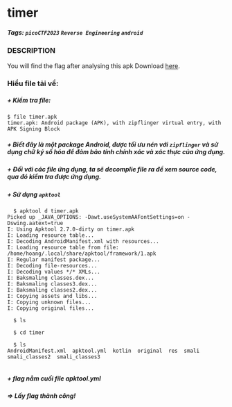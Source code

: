 # timer
##### Tags: `picoCTF2023` `Reverse Engineering` `android`
### DESCRIPTION
You will find the flag after analysing this apk Download [here](https://artifacts.picoctf.net/c/449/timer.apk).
### Hiểu file tải về:
##### + Kiểm tra file:
```
$ file timer.apk
timer.apk: Android package (APK), with zipflinger virtual entry, with APK Signing Block
```
##### + Biết đây là một package Android, được tối ưu nén với `zipflinger` và sử dụng chữ ký số hóa để đảm bảo tính chính xác và xác thực của ứng dụng.
##### + Đối với các file ứng dụng, ta sẽ decomplie file ra để xem source code, qua đó kiểm tra được ứng dụng.
##### + Sử dụng `apktool`
```
  $ apktool d timer.apk
Picked up _JAVA_OPTIONS: -Dawt.useSystemAAFontSettings=on -Dswing.aatext=true
I: Using Apktool 2.7.0-dirty on timer.apk
I: Loading resource table...
I: Decoding AndroidManifest.xml with resources...
I: Loading resource table from file: /home/hoang/.local/share/apktool/framework/1.apk
I: Regular manifest package...
I: Decoding file-resources...
I: Decoding values */* XMLs...
I: Baksmaling classes.dex...
I: Baksmaling classes3.dex...
I: Baksmaling classes2.dex...
I: Copying assets and libs...
I: Copying unknown files...
I: Copying original files...

  $ ls

  $ cd timer

  $ ls
AndroidManifest.xml  apktool.yml  kotlin  original  res  smali  smali_classes2  smali_classes3
  
```
##### + flag nằm cuối file apktool.yml
##### => Lấy flag thành công!

